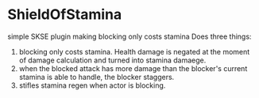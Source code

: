 # ShieldOfStamina
simple SKSE plugin making blocking only costs stamina
Does three things:
1. blocking only costs stamina. Health damage is negated at the moment of damage calculation and turned into stamina damaege.
2. when the blocked attack has more damage than the blocker's current stamina is able to handle, the blocker staggers.
3. stifles stamina regen when actor is blocking.
